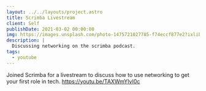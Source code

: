 ```yaml
---
layout: ../../layouts/project.astro
title: Scrimba Livestream
client: Self
publishDate: 2021-03-02 00:00:00
img: https://images.unsplash.com/photo-1475721027785-f74eccf877e2?ixlib=rb-1.2.1&ixid=MnwxMjA3fDB8MHxwaG90by1wYWdlfHx8fGVufDB8fHx8&auto=format&fit=crop&w=1740&q=80
description: |
  Discussing networking on the scrimba podcast.
tags:
  - youtube
---
```


Joined Scrimba for a livestream to discuss how to use networking to get your first role in tech.
https://youtu.be/TAXWmYIvI0c
